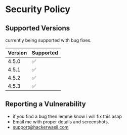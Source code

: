# Security Policy

## Supported Versions

currently being supported with bug fixes.

| Version | Supported          |
| ------- | ------------------ |
| 4.5.0   | :white_check_mark: |
| 4.5.1   | :white_check_mark: |
| 4.5.2   | :white_check_mark: |
| 4.5.3   | :white_check_mark: |

## Reporting a Vulnerability

- if you find a bug then lemme know i will fix this asap 
- Email me with proper details and screenshots.
- support@hackerwasii.com
